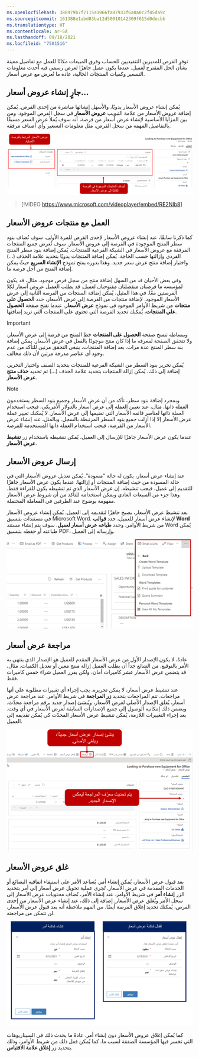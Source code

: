 ```yaml
---
ms.openlocfilehash: 388979b7f7115a1966fa87933f6a0a0c2f45da9c
ms.sourcegitcommit: 161388e1abd83ba12d50010142309f615d0decbb
ms.translationtype: HT
ms.contentlocale: ar-SA
ms.lasthandoff: 09/18/2021
ms.locfileid: "7501516"
---
```

توفر الفرص للمديرين التنفيذيين للحساب وفرق المبيعات مكانًا للعمل مع تفاصيل معينة بشأن الحل المقترح لعميل. عندما يكون عميل جاهزًا لعرض رسمي فيه أحدث معلومات التسعير وكميات المنتجات الحالية، عادة ما تُعرض مع عرض أسعار.

## <a name="creating-quotes"></a>جارٍ إنشاء عروض أسعار...

يُمكن إنشاء عروض الأسعار يدويًا، والأسهل إنشائها مباشرة من إحدى الفرص. يُمكن إضافة عروض الأسعار من علامة التبويب **عروض الأسعار** في سجل الفرص الموجود. ومن بين المزايا الأساسية لإنشاء عرض أسعار من فرصة، أنه سوف يُملأ عرض السعر مسبقًا بالتفاصيل المهمة من سجل الفرص، مثل معلومات التسعير وأي أصناف مرفقة.

![تُضاف المنتجات الموجودة في الفرص تلقائياً إلى عروض الأسعار. عروض الأسعار المرتبطة بالفرص الأصلية.](../media/SOP-Unit2-1.png)

> [!VIDEO https://www.microsoft.com/videoplayer/embed/RE2NIb8]

## <a name="working-with-quote-products"></a>العمل مع منتجات عروض الأسعار

كما ذكرنا سابقًا، عند إنشاء عروض الأسعار لإحدى الفرص للمرة الأولى، سوف تُضاف بنود سطر المنتج الموجودة في الفرصة إلى عروض الأسعار. سوف تُعرض جميع المنتجات المرفقة مع عروض الأسعار في الشبكة الفرعية للمنتجات. يُمكن إضافة بنود سطر المنتج الفردي وإزالتها حسب الحاجة. يُمكن إضافة المنتجات يدويًا بتحديد علامة الحذف (...) واختيار إضافة منتج عرض سعر جديد. وهذا بدوره يفتح نموذج **الإنشاء السريع** حيثُ يمكن إضافة المنتج من أجل فرصة ما.

وفي بعض الأحيان قد من السهل إضافة منتج من سجل فرص موجود. مثال، قد يكون لمؤسسة ما فرصتان منفصلتان مفتوحتان لعميل. قد يطلب العميل عروض أسعار لكلا الفرصتين معًا. في هذا المثيل، يُمكن إضافة المنتجات من الفرصة الثانية إلى عرض الأسعار الموجود. لإضافة منتجات من الفرصة إلى عرض الأسعار، حدد **الحصول علي منتجات** من شريط الأوامر الموجود في نموذج **عرض الأسعار**. عندما تفتح صفحة **الحصول علي المنتجات**، يُمكنك تحديد الفرصة التي تحتوي على المنتجات التي تريد إضافتها.

> [!IMPORTANT]
> وببساطه تنسخ صفحة **الحصول على المنتجات** خط المنتج من فرصة إلى عرض الأسعار. ولا تتحقق الصفحة لمعرفه ما إذا كان منتج موجودًا بالفعل في عرض الأسعار. يمكن إضافة بند سطر المنتج عدة مرات. بعد إضافة المنتجات، ينبغي التحقق مرتين للتأكد من عدم وجود أي عناصر مدرجة مرتين لأن ذلك مخالف.

يُمكن تحرير بنود السطر من الشبكة الفرعية للمنتجات بتحديد الصنف واختيار التحرير. إضافة إلى ذلك، يُمكن إزالة المنتجات بتحديد علامة الحذف (...) ثم تحديد **حذف منتج عرض الأسعار**.

> [!NOTE] 
> وبمجرد إضافة بنود سطر، تأكد من أن عرض الأسعار وجميع بنود السطر يستخدمون العملة ذاتها. مثال، عند تعيين العملة إلى عرض أسعار بالدولار الأمريكي، فيجب استخدام العملة ذاتها لعناصر قائمه الأسعار التي تضيفها إلى عرض الأسعار. لا يُمكنك تغيير عملة عرض الأسعار إلا إذا أزلت جميع بنود السطر المرتبطة بالسجل. وبالمثل، عند إنشاء عرض الأسعار من الفرصة، فيجب استخدام العملة ذاتها المستخدمة للفرصة.

عندما يكون عرض الأسعار جاهزًا للإرسال إلى العميل، يُمكن تنشيطه باستخدام زر **تنشيط عرض الأسعار**.

## <a name="sending-quotes"></a>إرسال عروض الأسعار

عند إنشاء عرض أسعار، يكون له حالة "مسودة". يُمكن تعديل عروض الأسعار التي في حالة المسودة من حيث إضافة المنتجات أو إزالتها. عندما يكون عرض الأسعار جاهزًا للتقديم إلى عميل، فيجب تنشيطه. إن عرض الأسعار الذي تم تنشيطه يكون للقراءة فقط. وهذا جزء من المبيعات العادي ويمكن استخدامه للتأكد من أن شروط عرض الأسعار مفهومة بوضوح عند الطرفين في المعاملة المحتملة.

بعد تنشيط عرض الأسعار، يصبح جاهزًا لتقديمه إلى العميل.
يُمكن إنشاء عروض الأسعار في مستندات بتنسيق Microsoft Word. لإنشاء عرض أسعار للعميل، حدد **قوالب Word** من شريط الأوامر، وحدد **طباعه عرض أسعار لعميل**. سوف يتم إنشاء مستند Word يُمكن طباعته أو حفظه بتنسيق PDF، وإرساله إلى العميل.

![تعرض القائمة المنسدلة لقالب word عرض الأسعار قوالب Word لطباعه عرض الأسعار للعميل وملخص عرض الأسعار.](../media/SOP-Unit2-3.png)

## <a name="revise-a-quote"></a>مراجعة عرض أسعار

عادةً، لا يكون الإصدار الأول من عرض الأسعار المقدم للعميل هو الإصدار الذي ينتهي به الأمر بالتوقيع. من الشائع جداً أن يطلب العميل إزالة منتج معين أو تعديل الكميات. مثال، قد يتضمن عرض الأسعار عشر كاميرات أمان، ولكن يقرر العميل شراء خمس كاميرات فقط.

عند تنشيط عرض أسعار، لا يمكن تحريره. يجب إجراء أي تغييرات مطلوبة على أنها مراجعات. تتم المراجعات بتحديد **زر المراجعة** في شريط الأوامر. عند مراجعة عرض أسعار، يُغلق الإصدار الأصلي لعرض الأسعار، ويُنشئ إصدار جديد برقم مراجعة محدّث. ويضمن ذلك إمكانيه الوصول إلى جميع الإصدارات السابقة لعرض الأسعار في أي وقت. بعد إجراء التغييرات اللازمة، يُمكن تنشيط عرض الأسعار المحدّث كي يُمكن تقديمه إلى العميل.

![مراجعة إنشاء إصدار عرض أسعار جديد، وإلغاء الأصلي. في المجمل، يتم تحديث معرّف المراجعة ليعكس تحديثات الإصدار الجديد.](../media/SOP-Unit2-4.png)

## <a name="closing-quotes"></a>غلق عروض الأسعار

بعد قبول عرض الأسعار، يُمكن إنشاء أمر. يُساعد الأمر على استيفاء اتفاقيه البضائع أو الخدمات المقدمة في عرض الأسعار. تُجرى عملية تحويل عرض أسعار إلى أمر بتحديد الزر **إنشاء أمر** في شريط الأوامر. عند إنشاء الأمر، تُضاف محتويات عرض الأسعار إلى سجل الأمر ويُغلق عرض الأسعار. إضافة إلى ذلك، عند إنشاء عرض الأسعار من إحدى الفرص، يُمكنك تحديد إغلاق الفرصة أيضًا. من المهم ملاحظة أنه بعد قبول عرض الأسعار، لن تتمكن من مراجعته.

![أنشئ شاشة أمر وأغلق شاشه عرض أسعار.](../media/SOP-Unit2-5.png)

كما يُمكن إغلاق عروض الأسعار دون إنشاء أمر. عادةً ما يحدث ذلك في السيناريوهات التي تخسر فيها المؤسسة الصفقة لسبب ما. كما يُمكن فعل ذلك من شريط الأوامر، وذلك بتحديد زر **إغلاق علامة الاقتباس**.
